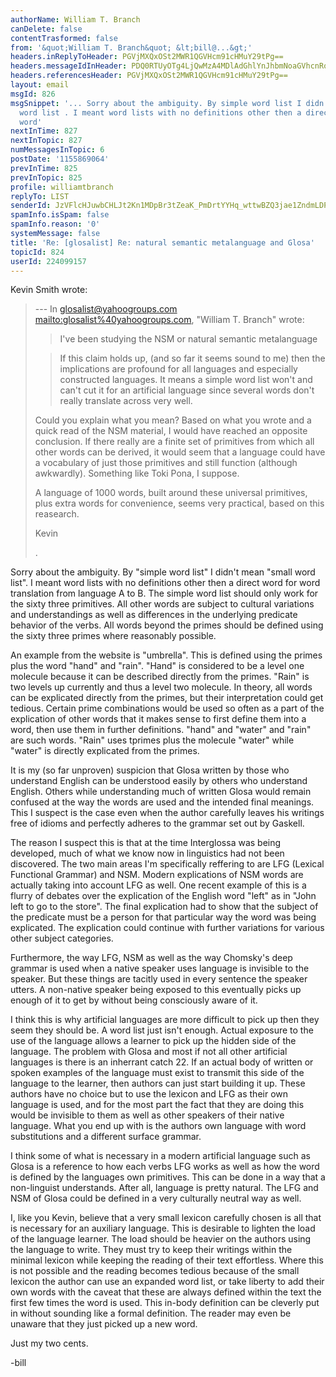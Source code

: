 ```yaml
---
authorName: William T. Branch
canDelete: false
contentTrasformed: false
from: '&quot;William T. Branch&quot; &lt;bill@...&gt;'
headers.inReplyToHeader: PGVjMXQxOSt2MWR1QGVHcm91cHMuY29tPg==
headers.messageIdInHeader: PDQ0RTUyOTg4LjQwMzA4MDlAdGhlYnJhbmNoaGVhcnRoLm5ldD4=
headers.referencesHeader: PGVjMXQxOSt2MWR1QGVHcm91cHMuY29tPg==
layout: email
msgId: 826
msgSnippet: '... Sorry about the ambiguity. By simple word list I didn t mean small
  word list . I meant word lists with no definitions other then a direct word for
  word'
nextInTime: 827
nextInTopic: 827
numMessagesInTopic: 6
postDate: '1155869064'
prevInTime: 825
prevInTopic: 825
profile: williamtbranch
replyTo: LIST
senderId: JzVFlcHJuwbCHLJt2Kn1MDpBr3tZeaK_PmDrtYYHq_wttwBZQ3jae1ZndmLDPe82nmNtQ0XiBhfCTXLr8lDvvnR8O6FFp4-N-CbgTRM9kv6wUIqGyQ
spamInfo.isSpam: false
spamInfo.reason: '0'
systemMessage: false
title: 'Re: [glosalist] Re: natural semantic metalanguage and Glosa'
topicId: 824
userId: 224099157
---
```


Kevin Smith wrote:

> --- In glosalist@yahoogroups.com <mailto:glosalist%40yahoogroups.com>, 
> "William T. Branch" wrote:
> >
> > I've been studying the NSM or natural semantic metalanguage
>
> > If this claim holds up, (and so far it seems sound to me) then the
> > implications are profound for all languages and especially
> > constructed languages. It means a simple word list won't and
> > can't cut it for an artificial language since several words don't
> > really translate across very well.
>
> Could you explain what you mean? Based on what you wrote and a quick
> read of the NSM material, I would have reached an opposite conclusion.
> If there really are a finite set of primitives from which all other
> words can be derived, it would seem that a language could have a
> vocabulary of just those primitives and still function (although
> awkwardly). Something like Toki Pona, I suppose.
>
> A language of 1000 words, built around these universal primitives,
> plus extra words for convenience, seems very practical, based on this
> reasearch.
>
> Kevin
>
> .
>
>  


Sorry about the ambiguity. By "simple word list" I didn't mean "small 
word list". I meant word lists with no definitions other then a direct 
word for word translation from language A to B. The simple word list 
should only work for the sixty three primitives. All other words are 
subject to cultural variations and understandings as well as differences 
in the underlying predicate behavior of the verbs. All words beyond the 
primes should be defined using the sixty three primes where reasonably 
possible.

An example from the website is "umbrella". This is defined using the 
primes plus the word "hand" and "rain".  "Hand" is considered to be a 
level one molecule because it can be described directly from the 
primes.  "Rain" is two levels up currently and thus a level two 
molecule. In theory, all words can be explicated directly from the 
primes, but their interpretation could get tedious. Certain prime 
combinations would be used so often as a part of the explication of 
other words that it makes sense to first define them into a word, then 
use them in further definitions. "hand" and "water" and "rain" are such 
words. "Rain" uses tprimes plus the molecule "water" while "water" is 
directly explicated from the primes.

It is my (so far unproven) suspicion that Glosa written by those who 
understand English can be understood easily by others who understand 
English. Others while understanding much of written Glosa would remain 
confused at the way the words are used and the intended final meanings. 
This I suspect is the case even when the author carefully leaves his 
writings free of idioms and perfectly adheres to the grammar set out by 
Gaskell.

The reason I suspect this is that at the time Interglossa was being 
developed, much of what we know now in linguistics had not been 
discovered. The two main areas I'm specifically reffering to are LFG 
(Lexical Functional Grammar) and NSM. Modern explications of NSM words 
are actually taking into account LFG as well. One recent example of this 
is a flurry of debates over the explication of the English word "left" 
as in "John left to go to the store". The final explication had to show 
that the subject of the predicate must be a person for that particular 
way the word was being explicated. The explication could continue with 
further variations for various other subject categories.

Furthermore, the way LFG, NSM as well as the way Chomsky's deep grammar 
is used when a native speaker uses language is invisible to the speaker. 
But these things are tacitly used in every sentence the speaker utters. 
A non-native speaker being exposed to this eventually picks up enough of 
it to get by without being consciously aware of it.

I think this is why artificial languages are more difficult to pick up 
then they seem they should be. A word list just isn't enough. Actual 
exposure to the use of the language allows a learner to pick up the 
hidden side of the language. The problem with Glosa and most if not all 
other artificial languages is there is an inherrant catch 22. If an 
actual body of written or spoken examples of the language must exist to 
transmit this side of the language to the learner, then authors can just 
start building it up. These authors have no choice but to use the 
lexicon and LFG as their own language is used, and for the most part the 
fact that they are doing this would be invisible to them as well as 
other speakers of their native language. What you end up with is the 
authors own language with word substitutions and a different surface 
grammar.

I think some of what is necessary in a modern artificial language such 
as Glosa is a reference to how each verbs LFG works as well as how the 
word is defined by the languages own primitives. This can be done in a 
way that a non-linguist understands. After all, language is pretty 
natural. The LFG and NSM of Glosa could be defined in a very culturally 
neutral way as well.

I, like you Kevin, believe that a very small lexicon carefully chosen is 
all that is necessary for an auxiliary language. This is desirable to 
lighten the load of the language learner. The load should be heavier on 
the authors using the language to write. They must try to keep their 
writings within the minimal lexicon while keeping the reading of their 
text effortless. Where this is not possible and the reading becomes 
tedious because of the small lexicon the author can use an expanded word 
list, or take liberty to add their own words with the caveat that these 
are always defined within the text the first few times the word is used. 
This in-body definition can be cleverly put in without sounding like a 
formal definition. The reader may even be unaware that they just picked 
up a new word.

Just my two cents.
 
-bill



